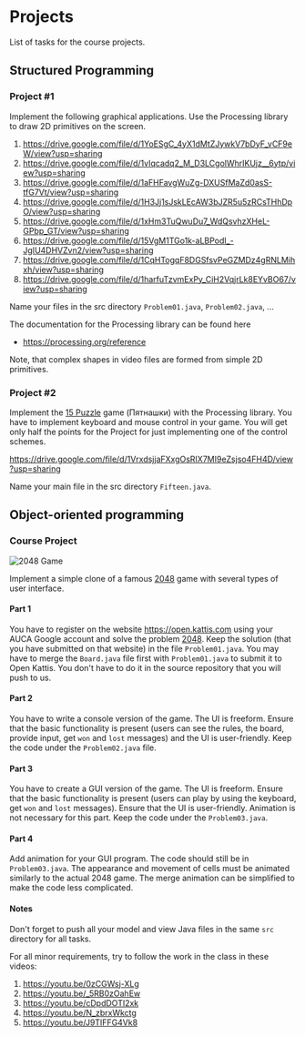 Projects
========

List of tasks for the course projects.

## Structured Programming

### Project #1

Implement the following graphical applications. Use the Processing library to
draw 2D primitives on the screen.

1. <https://drive.google.com/file/d/1YoESgC_4yX1dMtZJywkV7bDyF_vCF9eW/view?usp=sharing>
2. <https://drive.google.com/file/d/1vIqcadq2_M_D3LCgolWhrIKUjz__6ytp/view?usp=sharing>
3. <https://drive.google.com/file/d/1aFHFavgWuZg-DXUSfMaZd0asS-tfG7Vt/view?usp=sharing>
4. <https://drive.google.com/file/d/1H3Jj1sJskLEcAW3bJZR5u5zRCsTHhDpO/view?usp=sharing>
5. <https://drive.google.com/file/d/1xHm3TuQwuDu7_WdQsvhzXHeL-GPbp_GT/view?usp=sharing>
6. <https://drive.google.com/file/d/15VgM1TGo1k-aLBPodI_-JgIU4DHVZvn2/view?usp=sharing>
7. <https://drive.google.com/file/d/1CqHTogqF8DGSfsvPeGZMDz4gRNLMihxh/view?usp=sharing>
8. <https://drive.google.com/file/d/1harfuTzvmExPy_CiH2VqjrLk8EYvBO67/view?usp=sharing>

Name your files in the src directory `Problem01.java`, `Problem02.java`, ...

The documentation for the Processing library can be found here

* <https://processing.org/reference>

Note, that complex shapes in video files are formed from simple 2D primitives.

### Project #2

Implement the [15 Puzzle](https://en.wikipedia.org/wiki/15_puzzle) game (Пятнашки)
with the Processing library. You have to implement keyboard and mouse control in
your game. You will get only half the points for the Project for just
implementing one of the control schemes.

<https://drive.google.com/file/d/1VrxdsjjaFXxgOsRIX7MI9eZsjso4FH4D/view?usp=sharing>

Name your main file in the src directory `Fifteen.java`.

## Object-oriented programming

### Course Project

![2048 Game](https://i.imgur.com/4AMtPep.png)

Implement a simple clone of a famous [2048](https://play2048.co) game with several types of user interface.

#### Part 1

You have to register on the website https://open.kattis.com using your AUCA Google account and solve the problem [2048](https://open.kattis.com/problems/2048). Keep the solution (that you have submitted on that website) in the file `Problem01.java`. You may have to merge the `Board.java` file first with `Problem01.java` to submit it to Open Kattis. You don't have to do it in the source repository that you will push to us.

#### Part 2

You have to write a console version of the game. The UI is freeform. Ensure that the basic functionality is present (users can see the rules, the board, provide input, get `won` and `lost` messages) and the UI is user-friendly. Keep the code under the `Problem02.java` file.

#### Part 3

You have to create a GUI version of the game. The UI is freeform. Ensure that the basic functionality is present (users can play by using the keyboard, get `won` and `lost` messages). Ensure that the UI is user-friendly. Animation is not necessary for this part. Keep the code under the `Problem03.java`.

#### Part 4

Add animation for your GUI program. The code should still be in `Problem03.java`. The appearance and movement of cells must be animated similarly to the actual 2048 game. The merge animation can be simplified to make the code less complicated.

#### Notes

Don't forget to push all your model and view Java files in the same `src` directory for all tasks.

For all minor requirements, try to follow the work in the class in these videos:

1. https://youtu.be/0zCGWsj-XLg
2. https://youtu.be/_5RB0zOahEw
3. https://youtu.be/cDpdDOTI2xk
4. https://youtu.be/N_zbrxWkctg
5. https://youtu.be/J9TIFFG4Vk8
